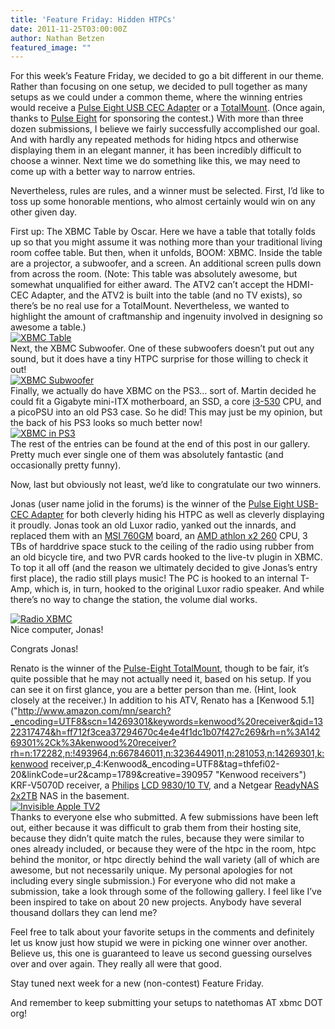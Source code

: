 ```yaml
---
title: 'Feature Friday: Hidden HTPCs'
date: 2011-11-25T03:00:00Z
author: Nathan Betzen
featured_image: ""
---
```

For this week’s Feature Friday, we decided to go a bit different in our theme. Rather than focusing on one setup, we decided to pull together as many setups as we could under a common theme, where the winning entries would receive a [Pulse Eight USB CEC Adapter](https://www.pulse-eight.com/store/products/104-usb-hdmi-cec-adapter.aspx "Pulse Eight USB CEC Adapter") or a [TotalMount](https://www.pulse-eight.com/store/products/105-innovelis-totalmount.aspx "Pulse Eight TotalMount"). (Once again, thanks to [Pulse Eight](https://www.facebook.com/PulseEight "Pulse Eight Facebook Page") for sponsoring the contest.) With more than three dozen submissions, I believe we fairly successfully accomplished our goal. And with hardly any repeated methods for hiding htpcs and otherwise displaying them in an elegant manner, it has been incredibly difficult to choose a winner. Next time we do something like this, we may need to come up with a better way to narrow entries.

 Nevertheless, rules are rules, and a winner must be selected. First, I’d like to toss up some honorable mentions, who almost certainly would win on any other given day.

 First up: The XBMC Table by Oscar. Here we have a table that totally folds up so that you might assume it was nothing more than your traditional living room coffee table. But then, when it unfolds, BOOM: XBMC. Inside the table are a projector, a subwoofer, and a screen. An additional screen pulls down from across the room. (Note: This table was absolutely awesome, but somewhat unqualified for either award. The ATV2 can’t accept the HDMI-CEC Adapter, and the ATV2 is built into the table (and no TV exists), so there’s be no real use for a TotalMount. Nevertheless, we wanted to highlight the amount of craftmanship and ingenuity involved in designing so awesome a table.)  
[![XBMC Table](/sites/default/files/uploads/P1015150-768x1024.jpg "XBMC Table")](/sites/default/files/uploads/P1015150.jpg)  
 Next, the XBMC Subwoofer. One of these subwoofers doesn’t put out any sound, but it does have a tiny HTPC surprise for those willing to check it out!  
[![XBMC Subwoofer](/sites/default/files/uploads/Y9Tgo-768x1024.jpg "XBMC Subwoofer")](/sites/default/files/uploads/Y9Tgo.jpg)  
 Finally, we actually do have XBMC on the PS3… sort of. Martin decided he could fit a Gigabyte mini-ITX motherboard, an SSD, a core [i3-530](https://www.amazon.com/gp/product/B0030DN1GO/ref=as_li_ss_tl?ie=UTF8&amp;tag=thfefi02-20&amp;linkCode=as2&amp;camp=217145&amp;creative=399369&amp;creativeASIN=B0030DN1GO "Intel Core i3 CPU") CPU, and a picoPSU into an old PS3 case. So he did! This may just be my opinion, but the back of his PS3 looks so much better now!  
[![XBMC in PS3](/sites/default/files/uploads/xbmcps3.jpg "XBMC in PS3")](/sites/default/files/uploads/xbmcps3.jpg)  
 The rest of the entries can be found at the end of this post in our gallery. Pretty much ever single one of them was absolutely fantastic (and occasionally pretty funny).

 Now, last but obviously not least, we’d like to congratulate our two winners.

 Jonas (user name jolid in the forums) is the winner of the [Pulse Eight USB-CEC Adapter](https://www.pulse-eight.com/store/products/104-usb-hdmi-cec-adapter.aspx "Pulse Eight USB CEC Adapter") for both cleverly hiding his HTPC as well as cleverly displaying it proudly. Jonas took an old Luxor radio, yanked out the innards, and replaced them with an [MSI 760GM](https://www.amazon.com/gp/product/B00303NJWK/ref=as_li_ss_tl?ie=UTF8&amp;tag=thfefi02-20&amp;linkCode=as2&amp;camp=217145&amp;creative=399369&amp;creativeASIN=B00303NJWK "MSI motherboard") board, an [AMD athlon x2 260](https://www.amazon.com/gp/product/B003NK4WX0/ref=as_li_ss_tl?ie=UTF8&amp;tag=thfefi02-20&amp;linkCode=as2&amp;camp=217145&amp;creative=399369&amp;creativeASIN=B003NK4WX0 "AMD CPU") CPU, 3 TBs of harddrive space stuck to the ceiling of the radio using rubber from an old bicycle tire, and two PVR cards hooked to the live-tv plugin in XBMC. To top it all off (and the reason we ultimately decided to give Jonas’s entry first place), the radio still plays music! The PC is hooked to an internal T-Amp, which is, in turn, hooked to the original Luxor radio speaker. And while there’s no way to change the station, the volume dial works.

 [![Radio XBMC](/sites/default/files/uploads/radio-1.jpg "Radio XBMC")](/sites/default/files/uploads/radio-1.jpg)  
 Nice computer, Jonas!

  Congrats Jonas!

 Renato is the winner of the [Pulse-Eight TotalMount](https://www.pulse-eight.com/store/products/105-innovelis-totalmount.aspx "Pulse Eight TotalMount"), though to be fair, it’s quite possible that he may not actually need it, based on his setup. If you can see it on first glance, you are a better person than me. (Hint, look closely at the receiver.) In addition to his ATV, Renato has a [Kenwood 5.1]("http://www.amazon.com/mn/search?_encoding=UTF8&scn=14269301&keywords=kenwood%20receiver&qid=1322317474&h=ff712f3cea37294670c4e4e4f1dc1b07f427c269&rh=n%3A14269301%2Ck%3Akenwood%20receiver?rh=n:172282,n:!493964,n:667846011,n:3236449011,n:281053,n:14269301,k:kenwood receiver,p_4:Kenwood&_encoding=UTF8&tag=thfefi02-20&linkCode=ur2&camp=1789&creative=390957 "Kenwood receivers") KRF-V5070D receiver, a [Philips](https://www.amazon.com/gp/product/B001LP6LPG/ref=as_li_ss_tl?ie=UTF8&amp;tag=thfefi02-20&amp;linkCode=as2&amp;camp=217145&amp;creative=399369&amp;creativeASIN=B001LP6LPG "Philips") [LCD 9830/10 TV](https://www.philips.com.ph/c-p/42PF9830_69/cineos-107cm-42-inch-lcd-hd-ready/support "Philips 9830/10"), and a Netgear [ReadyNAS 2x2TB](https://www.amazon.com/gp/product/B003V8AL8Y/ref=as_li_ss_tl?ie=UTF8&amp;tag=thfefi02-20&amp;linkCode=as2&amp;camp=217145&amp;creative=399369&amp;creativeASIN=B003V8AL8Y "NetGear ReadyNAS") NAS in the basement.  
[![Invisible Apple TV2](/sites/default/files/uploads/2isiczn-300x225.jpg "Invisible Apple TV2")](/sites/default/files/uploads/2isiczn.jpg)  
 Thanks to everyone else who submitted. A few submissions have been left out, either because it was difficult to grab them from their hosting site, because they didn’t quite match the rules, because they were similar to ones already included, or because they were of the htpc in the room, htpc behind the monitor, or htpc directly behind the wall variety (all of which are awesome, but not necessarily unique. My personal apologies for not including every single submission.) For everyone who did not make a submission, take a look through some of the following gallery. I feel like I’ve been inspired to take on about 20 new projects. Anybody have several thousand dollars they can lend me?

 Feel free to talk about your favorite setups in the comments and definitely let us know just how stupid we were in picking one winner over another. Believe us, this one is guaranteed to leave us second guessing ourselves over and over again. They really all were that good.

 Stay tuned next week for a new (non-contest) Feature Friday.

 And remember to keep submitting your setups to natethomas AT xbmc DOT org!

 